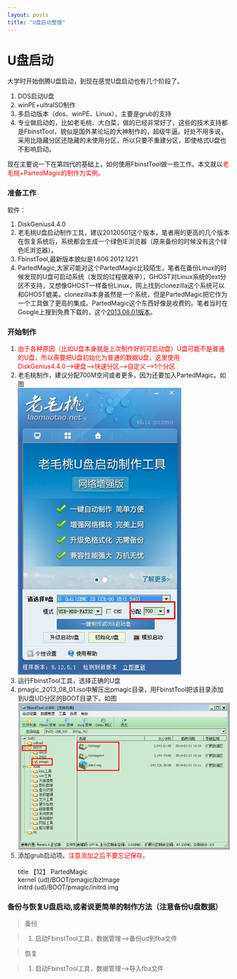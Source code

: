 ```yaml
---
layout: posts
title: "U盘启动整理"
---
```


# U盘启动
大学时开始倒腾U盘启动，到现在感觉U盘启动也有几个阶段了。

1. DOS启动U盘
2. winPE+ultraISO制作
3. 多启动版本（dos、winPE、Linux），主要是grub的支持
4. 专业做启动的，比如老毛桃、大白菜，做的已经非常好了，这些的技术支持都是FbinstTool，貌似是国外某论坛的大神制作的，超级牛逼。好处不用多说，采用比隐藏分区还隐藏的未使用分区，所以只要不重建分区，即使格式U盘也不影响启动。

现在主要说一下在第四代的基础上，如何使用FbinstTool做一些工作。本文就以<font color="red">老毛桃+PartedMagic的制作为实例。</font>

### 准备工作
软件：

1. DiskGenius4.4.0
2. 老毛桃U盘启动制作工具，建议20120501这个版本，笔者用的更高的几个版本在恢复系统后，系统都会生成一个绿色IE浏览器（原来备份的时候没有这个绿色IE浏览器）。
3. FbinstTool,最新版本貌似是1.606.2012.1221
4. PartedMagic,大家可能对这个PartedMagic比较陌生，笔者在备份Linux的时候发现的U盘可启动系统（发现的过程很艰辛），GHOST对Linux系统的ext分区不支持，又想像GHOST一样备份Linux，网上找到clonezilla这个系统可以和GHOST媲美。clonezilla本身虽然是一个系统，但是PartedMagic把它作为一个工具做了更高的集成。PartedMagic这个东西好像是收费的。笔者当时在Google上搜到免费下载的，这个[2013.08.01版本](http://www.majorgeeks.com/mg/getmirror/parted_magic,1.html)。

### 开始制作

1. <font color="red">由于各种原因（比如U盘本身就是上次制作好的可启动盘）U盘可能不是普通的U盘，所以需要把U盘初始化为普通的数据U盘，这里使用DiskGenius4.4.0-->硬盘-->快速分区-->自定义-->1个分区</font>
2. 老毛桃制作，建议分配700M空间或者更多，因为还要加入PartedMagic。如图<br>![老毛桃](/images/U盘启动/老毛桃.jpg)
3. 运行FbinstTool工具，选择正确的U盘
4. pmagic_2013_08_01.iso中解压出pmagic目录，用FbinstTool把该目录添加到U盘UD分区的BOOT目录下。如图<br>![老毛桃](/images/U盘启动/大神工具.jpg)
5. 添加grub启动项。<font color="red">注意添加之后不要忘记保存。</font><br><br>
title 【12】 PartedMagic<br>
kernel (ud)/BOOT/pmagic/bzImage<br>
initrd (ud)/BOOT/pmagic/initrd.img<br>

### 备份与恢复U盘启动,或者说更简单的制作方法（注意备份U盘数据）
>备份

>1. 启动FbinstTool工具，数据管理-->备份ud到fba文件

>恢复

>1. 启动FbinstTool工具，数据管理-->导入fba文件